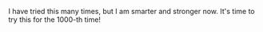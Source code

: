 
I have tried this many times, but I am smarter and stronger now. It's time to try this for the 1000-th time!


